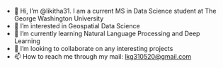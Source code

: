- 👋 Hi, I’m @likitha31. I am a current MS in Data Science student at The George Washington University 
- 👀 I’m interested in Geospatial Data Science
- 🌱 I’m currently learning Natural Language Processing and Deep Learning 
- 💞️ I’m looking to collaborate on any interesting projects
- 📫 How to reach me through my mail: lkg310520@gmail.com


